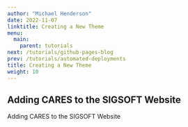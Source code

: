 ```yaml
---
author: "Michael Henderson"
date: 2022-11-07
linktitle: Creating a New Theme
menu:
  main:
    parent: tutorials
next: /tutorials/github-pages-blog
prev: /tutorials/automated-deployments
title: Creating a New Theme
weight: 10
---
```



## Adding CARES to the SIGSOFT Website

Adding CARES to the SIGSOFT Website
